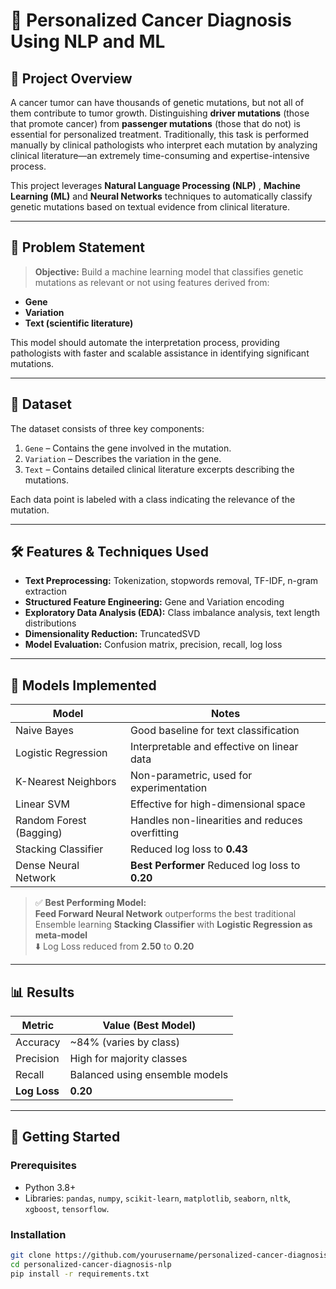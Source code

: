 # 🔬 Personalized Cancer Diagnosis Using NLP and ML

## 📌 Project Overview

A cancer tumor can have thousands of genetic mutations, but not all of them contribute to tumor growth. Distinguishing **driver mutations** (those that promote cancer) from **passenger mutations** (those that do not) is essential for personalized treatment. Traditionally, this task is performed manually by clinical pathologists who interpret each mutation by analyzing clinical literature—an extremely time-consuming and expertise-intensive process.

This project leverages **Natural Language Processing (NLP)** , **Machine Learning (ML)** and **Neural Networks** techniques to automatically classify genetic mutations based on textual evidence from clinical literature.

---

## 🎯 Problem Statement

> **Objective:** Build a machine learning model that classifies genetic mutations as relevant or not using features derived from:
- **Gene**
- **Variation**
- **Text (scientific literature)**

This model should automate the interpretation process, providing pathologists with faster and scalable assistance in identifying significant mutations.

---

## 📁 Dataset

The dataset consists of three key components:

1. `Gene` – Contains the gene involved in the mutation.
2. `Variation` – Describes the variation in the gene.
3. `Text` – Contains detailed clinical literature excerpts describing the mutations.

Each data point is labeled with a class indicating the relevance of the mutation.

---

## 🛠️ Features & Techniques Used

- **Text Preprocessing:** Tokenization, stopwords removal, TF-IDF, n-gram extraction
- **Structured Feature Engineering:** Gene and Variation encoding
- **Exploratory Data Analysis (EDA):** Class imbalance analysis, text length distributions
- **Dimensionality Reduction:** TruncatedSVD
- **Model Evaluation:** Confusion matrix, precision, recall, log loss

---

## 🧠 Models Implemented

| Model                   | Notes                                                 |
|------------------------|--------------------------------------------------------|
| Naive Bayes            | Good baseline for text classification                  |
| Logistic Regression    | Interpretable and effective on linear data             |
| K-Nearest Neighbors    | Non-parametric, used for experimentation               |
| Linear SVM             | Effective for high-dimensional space                   |
| Random Forest (Bagging)| Handles non-linearities and reduces overfitting        |
| Stacking Classifier    | Reduced log loss to **0.43**                           |
| Dense Neural Network   | **Best Performer** Reduced log loss to **0.20**        |

> ✅ **Best Performing Model:**  
> **Feed Forward Neural Network** outperforms the best traditional Ensemble learning **Stacking Classifier** with **Logistic Regression as meta-model**  
> ⬇️ Log Loss reduced from **2.50** to **0.20**

---

## 📊 Results

| Metric         | Value (Best Model)      |
|----------------|--------------------------|
| Accuracy       | ~84% (varies by class)   |
| Precision      | High for majority classes|
| Recall         | Balanced using ensemble models |
| **Log Loss**   | **0.20**                 |

---

## 🚀 Getting Started

### Prerequisites

- Python 3.8+
- Libraries: `pandas`, `numpy`, `scikit-learn`, `matplotlib`, `seaborn`, `nltk`, `xgboost`, `tensorflow`.

### Installation

```bash
git clone https://github.com/yourusername/personalized-cancer-diagnosis-nlp.git
cd personalized-cancer-diagnosis-nlp
pip install -r requirements.txt
